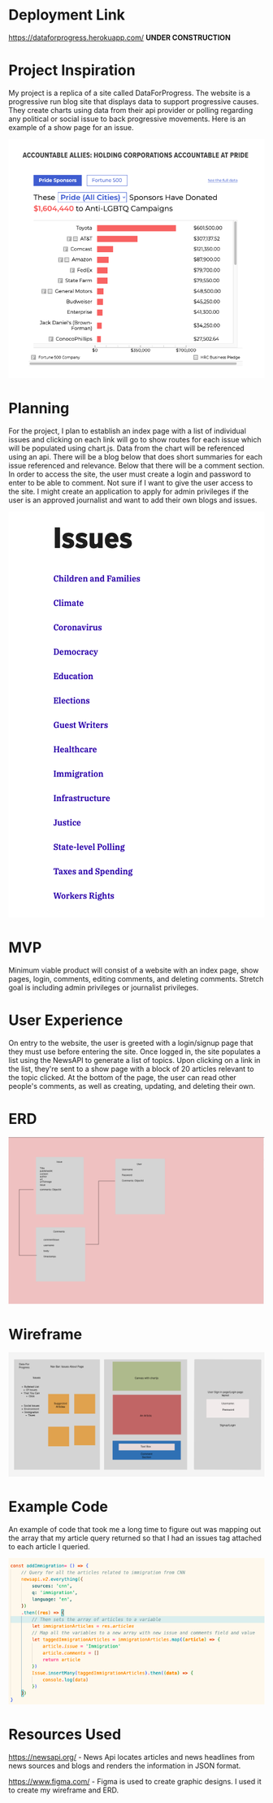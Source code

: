 <h1><strong>Deployment Link</strong></h1>

https://dataforprogress.herokuapp.com/ **UNDER CONSTRUCTION**


<h1><strong>Project Inspiration</strong></h1>

My project is a replica of a site called DataForProgress. The website is a progressive run blog site that displays data to support progressive causes. They create charts using data from their api provider or polling regarding any political or social issue to back progressive movements. Here is an example of a show page for an issue. 

![DataForProgress](assets/ReadMe/DFPChart.png)

<h1><strong>Planning</strong></h1>

For the project, I plan to establish an index page with a list of individual issues and clicking on each link will go to show routes for each issue which will be populated using chart.js. Data from the chart will be referenced using an api. There will be a blog below that does short summaries for each issue referenced and relevance. Below that there will be a comment section. In order to access the site, the user must create a login and password to enter to be able to comment. Not sure if I want to give the user access to the site. I might create an application to apply for admin privileges if the user is an approved journalist and want to add their own blogs and issues.

![Charts](assets/ReadMe/Issues.png)

<h1><strong>MVP</strong></h1>

Minimum viable product will consist of a website with an index page, show pages, login, comments, editing comments, and deleting comments. Stretch goal is including admin privileges or journalist privileges. 

<h1><strong>User Experience</strong></h1>

On entry to the website, the user is greeted with a login/signup page that they must use before entering the site. Once logged in, the site populates a list using the NewsAPI to generate a list of topics. Upon clicking on a link in the list, they're sent to a show page with a block of 20 articles relevant to the topic clicked. At the bottom of the page, the user can read other people's comments, as well as creating, updating, and deleting their own. 

<h1><strong>ERD</strong></h1>

![ERD](assets/ReadMe/ERD.png)

<h1><strong>Wireframe</strong></h1>

![Wireframe](assets/ReadMe/Wireframe.png)

<h1><strong>Example Code</strong></h1>

An example of code that took me a long time to figure out was mapping out the array that my article query returned so that I had an issues tag attached to each article I queried.

![Example Code](assets/ReadMe/ImmigrationCode.png)

<h1><strong>Resources Used</strong></h1>

https://newsapi.org/ - News Api locates articles and news headlines from news sources and blogs and renders the information in JSON format.

https://www.figma.com/ -  Figma is used to create graphic designs. I used it to create my wireframe and ERD.

